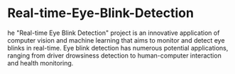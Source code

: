 # Real-time-Eye-Blink-Detection
he "Real-time Eye Blink Detection" project is an innovative application of computer vision and machine learning that aims to monitor and detect eye blinks in real-time. Eye blink detection has numerous potential applications, ranging from driver drowsiness detection to human-computer interaction and health monitoring.
